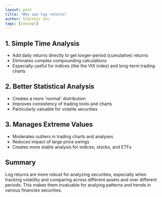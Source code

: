 ```yaml
---
layout: post
title: "Why use log returns"
author: StatsViz Inc. 
tags: [concept]
---
```


## 1. Simple Time Analysis
* Add daily returns directly to get longer-period (cumulative) returns
* Eliminates complex compounding calculations
* Especially useful for indices (like the VIX index) and long-term trading charts

## 2. Better Statistical Analysis
* Creates a more 'normal' distribution
* Improves consistency of trading tools and charts
* Particularly valuable for volatile securities

## 3. Manages Extreme Values
* Moderates outliers in trading charts and analyses 
* Reduces impact of large price swings
* Creates more stable analysis for indices, stocks, and ETFs

## Summary
Log returns are more robust for analyzing securities, especially when tracking volatility and comparing across different assets and over different periods. This makes them invaluable for analying patterns and trends in various financies securities.